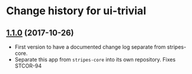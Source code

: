 # Change history for ui-trivial

## [1.1.0](https://github.com/folio-org/ui-trivial/tree/v1.1.0) (2017-10-26)

* First version to have a documented change log separate from stripes-core.
* Separate this app from `stripes-core` into its own repository. Fixes STCOR-94
